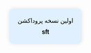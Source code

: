 <!DOCTYPE html>
<html lang="fa">
<head>
  <meta charset="UTF-8">
  <title>اولین نسخه پروداکشن</title>
  <style>
    .box {
      background-color: #e0f0ff; /* آبی کم‌رنگ */
      color: #000; /* متن مشکی */
      padding: 20px;
      border-radius: 10px;
      width: fit-content;
      margin: 50px auto;
      font-family: sans-serif;
      text-align: center;
      box-shadow: 0 0 10px rgba(0,0,0,0.1);
    }
    .footer {
      margin-top: 10px;
      font-weight: bold;
    }
  </style>
</head>
<body>
  <div class="box">
    اولین نسخه پروداکشن
    <div class="footer">sft</div>
  </div>

  <script id="5b012b51-dad6-4848-8e23-720b93a2c8de" src="https://my.dartamas.com/chatButtonModule.js" data-url="sipOnline"></script>
</body>
</html>

